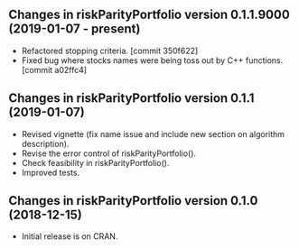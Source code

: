 ## Changes in riskParityPortfolio version 0.1.1.9000 (2019-01-07 - present)

* Refactored stopping criteria. [commit 350f622]
* Fixed bug where stocks names were being toss out by C++ functions. [commit a02ffc4]

## Changes in riskParityPortfolio version 0.1.1 (2019-01-07)

* Revised vignette (fix name issue and include new section on algorithm description).
* Revise the error control of riskParityPortfolio().
* Check feasibility in riskParityPortfolio().
* Improved tests.


## Changes in riskParityPortfolio version 0.1.0 (2018-12-15)

* Initial release is on CRAN.

